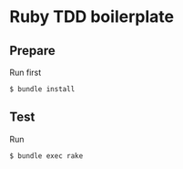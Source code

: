 # Ruby TDD boilerplate

## Prepare

Run first
```
$ bundle install
```

## Test

Run 
```
$ bundle exec rake
```
